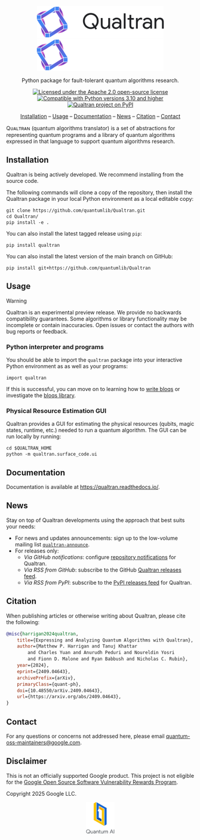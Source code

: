 <!-- H1 title omitted because our logo acts as the title. -->

<div align="center">
<img alt="Qualtran logo" width="340px" src="docs/_static/qualtran-logo-black.svg#gh-light-mode-only">
<img alt="Qualtran logo" width="340px" src="docs/_static/qualtran-logo-white.svg#gh-dark-mode-only">
<br>

Python package for fault-tolerant quantum algorithms research.

[![Licensed under the Apache 2.0 open-source license](https://img.shields.io/badge/License-Apache%202.0-3c60b1.svg?logo=opensourceinitiative\&logoColor=white\&style=flat-square)](https://github.com/quantumlib/qualtran/blob/main/LICENSE)
[![Compatible with Python versions 3.10 and higher](https://img.shields.io/badge/Python-3.10+-6828b2.svg?style=flat-square&logo=python&logoColor=white)](https://www.python.org/downloads/)
[![Qualtran project on PyPI](https://img.shields.io/pypi/v/qualtran.svg?logo=python&logoColor=white&label=PyPI&style=flat-square&color=9d3bb8)](https://pypi.org/project/qualtran)

[Installation](#installation) &ndash;
[Usage](#usage) &ndash;
[Documentation](#documentation) &ndash;
[News](#news) &ndash;
[Citation](#citation) &ndash;
[Contact](#contact)

</div>

Qᴜᴀʟᴛʀᴀɴ (quantum algorithms translator) is a set of abstractions for representing quantum
programs and a library of quantum algorithms expressed in that language to support quantum
algorithms research.

## Installation

Qualtran is being actively developed. We recommend installing from the source code.

The following commands will clone a copy of the repository, then install the Qualtran package in
your local Python environment as a local editable copy:

```shell
git clone https://github.com/quantumlib/Qualtran.git
cd Qualtran/
pip install -e .
```

You can also install the latest tagged release using `pip`:

```shell
pip install qualtran
```

You can also install the latest version of the main branch on GitHub:

```shell
pip install git+https://github.com/quantumlib/Qualtran
```

## Usage

> [!WARNING]
> Qualtran is an experimental preview release. We provide no backwards compatibility guarantees.
> Some algorithms or library functionality may be incomplete or contain inaccuracies. Open issues or
> contact the authors with bug reports or feedback.

### Python interpreter and programs

You should be able to import the `qualtran` package into your interactive Python environment as
as well as your programs:

```shell
import qualtran
```

If this is successful, you can move on to learning how to
[write bloqs](https://qualtran.readthedocs.io/en/latest/_infra/Bloqs-Tutorial.html) or investigate
the [bloqs library](https://qualtran.readthedocs.io/en/latest/bloqs/index.html#bloqs-library).

### Physical Resource Estimation GUI

Qualtran provides a GUI for estimating the physical resources (qubits, magic states, runtime, etc.)
needed to run a quantum algorithm. The GUI can be run locally by running:

```shell
cd $QUALTRAN_HOME
python -m qualtran.surface_code.ui
```

## Documentation

Documentation is available at https://qualtran.readthedocs.io/.

## News

Stay on top of Qualtran developments using the approach that best suits your needs:

*   For news and updates announcements: sign up to the low-volume mailing list
    [`qualtran-announce`].
*   For releases only:
    *   *Via GitHub notifications*: configure [repository notifications] for Qualtran.
    *   *Via RSS from GitHub*: subscribe to the GitHub [Qualtran releases feed].
    *   *Via RSS from PyPI*: subscribe to the [PyPI releases feed] for Qualtran.

[`qualtran-announce`]: https://groups.google.com/g/qualtran-announce
[repository notifications]: https://docs.github.com/github/managing-subscriptions-and-notifications-on-github/configuring-notifications
[Qualtran releases feed]: https://github.com/quantumlib/Qualtran/releases.atom
[PyPI releases feed]: https://pypi.org/rss/project/qualtran/releases.xml

## Citation<a name="how-to-cite"></a>

When publishing articles or otherwise writing about Qualtran, please cite the
following:

```bibtex
@misc{harrigan2024qualtran,
    title={Expressing and Analyzing Quantum Algorithms with Qualtran},
    author={Matthew P. Harrigan and Tanuj Khattar
        and Charles Yuan and Anurudh Peduri and Noureldin Yosri
        and Fionn D. Malone and Ryan Babbush and Nicholas C. Rubin},
    year={2024},
    eprint={2409.04643},
    archivePrefix={arXiv},
    primaryClass={quant-ph},
    doi={10.48550/arXiv.2409.04643},
    url={https://arxiv.org/abs/2409.04643},
}
```

## Contact

For any questions or concerns not addressed here, please email
quantum-oss-maintainers@google.com.

## Disclaimer

This is not an officially supported Google product. This project is not
eligible for the [Google Open Source Software Vulnerability Rewards
Program](https://bughunters.google.com/open-source-security).

Copyright 2025 Google LLC.

<div align="center">
  <a href="https://quantumai.google">
    <img width="15%" alt="Google Quantum AI"
         src="./docs/_static/quantum-ai-vertical.svg">
  </a>
</div>
